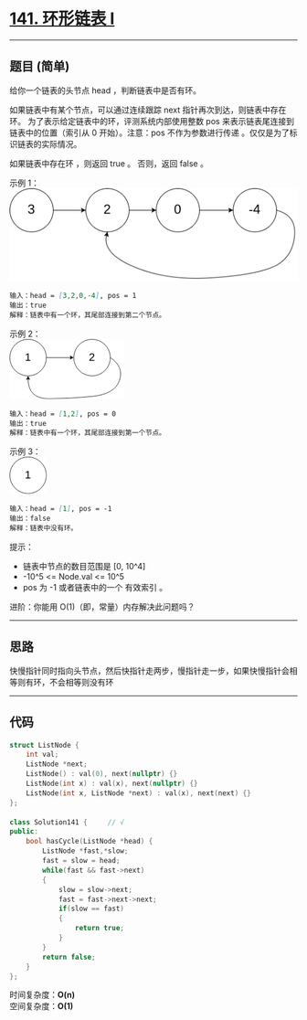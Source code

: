 # [141. 环形链表 I](https://leetcode.cn/problems/linked-list-cycle/description/)

---

## 题目 (简单)

给你一个链表的头节点 head ，判断链表中是否有环。  

如果链表中有某个节点，可以通过连续跟踪 next 指针再次到达，则链表中存在环。 为了表示给定链表中的环，评测系统内部使用整数 pos 来表示链表尾连接到链表中的位置（索引从 0 开始）。注意：pos 不作为参数进行传递 。仅仅是为了标识链表的实际情况。  

如果链表中存在环 ，则返回 true 。 否则，返回 false 。  

示例 1：  
![Alt text](https://github.com/yang-yang-o-o/CodingNotes/blob/main/Coding/asset/141_1.png)  

```markdown
输入：head = [3,2,0,-4], pos = 1
输出：true
解释：链表中有一个环，其尾部连接到第二个节点。
```

示例 2：  
![Alt text](https://github.com/yang-yang-o-o/CodingNotes/blob/main/Coding/asset/141_2.png)  

```markdown
输入：head = [1,2], pos = 0
输出：true
解释：链表中有一个环，其尾部连接到第一个节点。
```

示例 3：  
![Alt text](https://github.com/yang-yang-o-o/CodingNotes/blob/main/Coding/asset/141_3.png)  

```markdown
输入：head = [1], pos = -1
输出：false
解释：链表中没有环。
```

提示：  

- 链表中节点的数目范围是 [0, 10^4]
- -10^5 <= Node.val <= 10^5
- pos 为 -1 或者链表中的一个 有效索引 。

进阶：你能用 O(1)（即，常量）内存解决此问题吗？

---

## 思路

快慢指针同时指向头节点，然后快指针走两步，慢指针走一步，如果快慢指针会相等则有环，不会相等则没有环

---

## 代码

```C++
struct ListNode {
    int val;
    ListNode *next;
    ListNode() : val(0), next(nullptr) {}
    ListNode(int x) : val(x), next(nullptr) {}
    ListNode(int x, ListNode *next) : val(x), next(next) {}
};

class Solution141 {     // √
public:
    bool hasCycle(ListNode *head) {
        ListNode *fast,*slow;
        fast = slow = head;
        while(fast && fast->next)
        {
            slow = slow->next;
            fast = fast->next->next;
            if(slow == fast)
            {
                return true;
            }
        }
        return false;  
    }
};
```

时间复杂度：**O(n)**  
空间复杂度：**O(1)**
